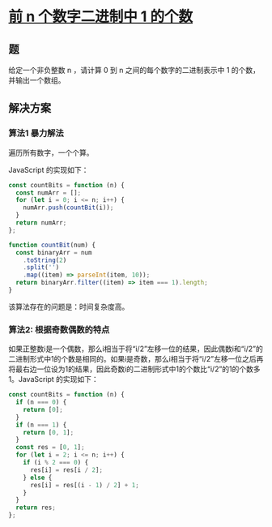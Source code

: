 # [前 n 个数字二进制中 1 的个数](https://leetcode-cn.com/problems/w3tCBm/)
## 题
给定一个非负整数 n ，请计算 0 到 n 之间的每个数字的二进制表示中 1 的个数，并输出一个数组。

## 解决方案
### 算法1 暴力解法
遍历所有数字，一个个算。

JavaScript 的实现如下：
```js
const countBits = function (n) {
  const numArr = [];
  for (let i = 0; i <= n; i++) {
    numArr.push(countBit(i));
  }
  return numArr;
};

function countBit(num) {
  const binaryArr = num
    .toString(2)
    .split('')
    .map((item) => parseInt(item, 10));
  return binaryArr.filter((item) => item === 1).length;
}
```

该算法存在的问题是：时间复杂度高。

### 算法2: 根据奇数偶数的特点
如果正整数i是一个偶数，那么i相当于将“i/2”左移一位的结果，因此偶数i和“i/2”的二进制形式中1的个数是相同的。如果i是奇数，那么i相当于将“i/2”左移一位之后再将最右边一位设为1的结果，因此奇数i的二进制形式中1的个数比“i/2”的1的个数多1。JavaScript 的实现如下：
```js
const countBits = function (n) {
  if (n === 0) {
    return [0];
  }
  if (n === 1) {
    return [0, 1];
  }
  const res = [0, 1];
  for (let i = 2; i <= n; i++) {
    if (i % 2 === 0) {
      res[i] = res[i / 2];
    } else {
      res[i] = res[(i - 1) / 2] + 1;
    }
  }
  return res;
};
```

